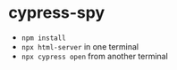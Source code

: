 # cypress-spy

- `npm install`
- `npx html-server` in one terminal
- `npx cypress open` from another terminal
